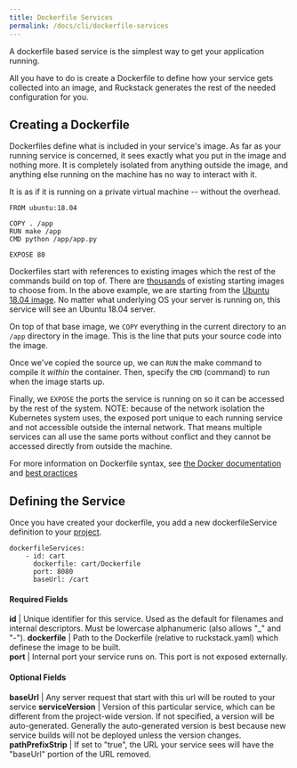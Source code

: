 ```yaml
---
title: Dockerfile Services
permalink: /docs/cli/dockerfile-services
---
```


A dockerfile based service is the simplest way to get your application running. 

All you have to do is create a Dockerfile to define how your service gets collected into an image, 
and Ruckstack generates the rest of the needed configuration for you. 

## Creating a Dockerfile

Dockerfiles define what is included in your service's image. 
As far as your running service is concerned, it sees exactly what you put in the image and nothing more. 
It is completely isolated from anything outside the image, and anything else running on the machine has no way to interact with it.

It is as if it is running on a private virtual machine -- without the overhead.

```
FROM ubuntu:18.04

COPY . /app
RUN make /app
CMD python /app/app.py

EXPOSE 80
```

Dockerfiles start with references to existing images which the rest of the commands build on top of. 
There are [thousands](https://hub.docker.com/search?q=&type=image) of existing starting images to choose from.
In the above example, we are starting from the [Ubuntu 18.04 image](https://hub.docker.com/_/ubuntu). 
No matter what underlying OS your server is running on, this service will see an Ubuntu 18.04 server.

On top of that base image, we `COPY` everything in the current directory to an `/app` directory in the image.
This is the line that puts your source code into the image.

Once we've copied the source up, we can `RUN` the make command to compile it *within* the container. 
Then, specify the `CMD` (command) to run when the image starts up.

Finally, we `EXPOSE` the ports the service is running on so it can be accessed by the rest of the system.
NOTE: because of the network isolation the Kubernetes system uses, the exposed port unique to each running service and not accessible outside the internal network.
That means multiple services can all use the same ports without conflict and they cannot be accessed directly from outside the machine.            

For more information on Dockerfile syntax, see [the Docker documentation](https://docs.docker.com/engine/reference/builder/) 
and [best practices](https://docs.docker.com/develop/develop-images/dockerfile_best-practices/)

## Defining the Service
      
Once you have created your dockerfile, you add a new dockerfileService definition to your [project](project-file).

```
dockerfileServices:
    - id: cart
      dockerfile: cart/Dockerfile
      port: 8080
      baseUrl: /cart      
```

#### Required Fields
**id** | Unique identifier for this service. Used as the default for filenames and internal descriptors. Must be lowercase alphanumeric (also allows "_" and "-"). 
**dockerfile** | Path to the Dockerfile (relative to ruckstack.yaml) which definese the image to be built.  
**port** | Internal port your service runs on. This port is not exposed externally.

#### Optional Fields

**baseUrl** | Any server request that start with this url will be routed to your service
**serviceVersion** | Version of this particular service, which can be different from the project-wide version. If not specified, a version will be auto-generated. Generally the auto-generated version is best because new service builds will not be deployed unless the version changes. 
**pathPrefixStrip** | If set to "true", the URL your service sees will have the "baseUrl" portion of the URL removed.  
